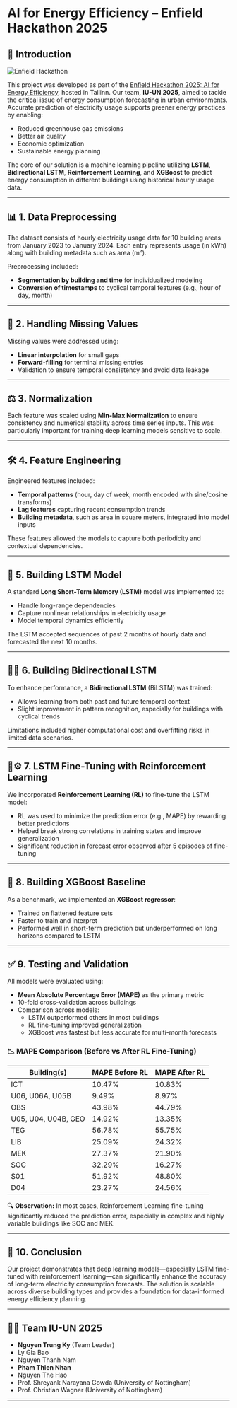 # AI for Energy Efficiency – Enfield Hackathon 2025

## 🔋 Introduction

![Enfield Hackathon](https://media.licdn.com/dms/image/v2/D4E22AQGOm6wkbsU31g/feedshare-shrink_800/B4EZWu.w87HcAg-/0/1742397444728?e=2147483647&v=beta&t=JkB6uE1oMxhVwyin8KqbcJewqK5K7eQcnuAizUnS89g)

This project was developed as part of the [Enfield Hackathon 2025: AI for Energy Efficiency](https://cis.ttu.ee/2025/03/01/enfield-hackathon-2025-ai-for-energy-efficiency/), hosted in Tallinn. Our team, **IU-UN 2025**, aimed to tackle the critical issue of energy consumption forecasting in urban environments. Accurate prediction of electricity usage supports greener energy practices by enabling:

- Reduced greenhouse gas emissions
- Better air quality
- Economic optimization
- Sustainable energy planning

The core of our solution is a machine learning pipeline utilizing **LSTM**, **Bidirectional LSTM**, **Reinforcement Learning**, and **XGBoost** to predict energy consumption in different buildings using historical hourly usage data.

---

## 📊 1. Data Preprocessing

The dataset consists of hourly electricity usage data for 10 building areas from January 2023 to January 2024. Each entry represents usage (in kWh) along with building metadata such as area (m²).

Preprocessing included:

- **Segmentation by building and time** for individualized modeling
- **Conversion of timestamps** to cyclical temporal features (e.g., hour of day, month)

---

## 🧩 2. Handling Missing Values

Missing values were addressed using:

- **Linear interpolation** for small gaps
- **Forward-filling** for terminal missing entries
- Validation to ensure temporal consistency and avoid data leakage

---

## ⚖️ 3. Normalization

Each feature was scaled using **Min-Max Normalization** to ensure consistency and numerical stability across time series inputs. This was particularly important for training deep learning models sensitive to scale.

---

## 🛠️ 4. Feature Engineering

Engineered features included:

- **Temporal patterns** (hour, day of week, month encoded with sine/cosine transforms)
- **Lag features** capturing recent consumption trends
- **Building metadata**, such as area in square meters, integrated into model inputs

These features allowed the models to capture both periodicity and contextual dependencies.

---

## 🔁 5. Building LSTM Model

A standard **Long Short-Term Memory (LSTM)** model was implemented to:

- Handle long-range dependencies
- Capture nonlinear relationships in electricity usage
- Model temporal dynamics efficiently

The LSTM accepted sequences of past 2 months of hourly data and forecasted the next 10 months.

---

## 🔁🔁 6. Building Bidirectional LSTM

To enhance performance, a **Bidirectional LSTM** (BiLSTM) was trained:

- Allows learning from both past and future temporal context
- Slight improvement in pattern recognition, especially for buildings with cyclical trends

Limitations included higher computational cost and overfitting risks in limited data scenarios.

---

## 🧠⚙️ 7. LSTM Fine-Tuning with Reinforcement Learning

We incorporated **Reinforcement Learning (RL)** to fine-tune the LSTM model:

- RL was used to minimize the prediction error (e.g., MAPE) by rewarding better predictions
- Helped break strong correlations in training states and improve generalization
- Significant reduction in forecast error observed after 5 episodes of fine-tuning

---

## 🌲 8. Building XGBoost Baseline

As a benchmark, we implemented an **XGBoost regressor**:

- Trained on flattened feature sets
- Faster to train and interpret
- Performed well in short-term prediction but underperformed on long horizons compared to LSTM

---

## ✅ 9. Testing and Validation
All models were evaluated using:

- **Mean Absolute Percentage Error (MAPE)** as the primary metric
- 10-fold cross-validation across buildings
- Comparison across models:
  - LSTM outperformed others in most buildings
  - RL fine-tuning improved generalization
  - XGBoost was fastest but less accurate for multi-month forecasts

### 📉 MAPE Comparison (Before vs After RL Fine-Tuning)

| Building(s)                 | MAPE Before RL | MAPE After RL |
|----------------------------|----------------|----------------|
| ICT                        | 10.47%         | 10.83%         |
| U06, U06A, U05B            | 9.49%          | 8.97%          |
| OBS                        | 43.98%         | 44.79%         |
| U05, U04, U04B, GEO        | 14.92%         | 13.35%         |
| TEG                        | 56.78%         | 55.75%         |
| LIB                        | 25.09%         | 24.32%         |
| MEK                        | 27.37%         | 21.90%         |
| SOC                        | 32.29%         | 16.27%         |
| S01                        | 51.92%         | 48.80%         |
| D04                        | 23.27%         | 24.56%         |

🔍 **Observation:** In most cases, Reinforcement Learning fine-tuning significantly reduced the prediction error, especially in complex and highly variable buildings like SOC and MEK.

---

## 🧠 10. Conclusion

Our project demonstrates that deep learning models—especially LSTM fine-tuned with reinforcement learning—can significantly enhance the accuracy of long-term electricity consumption forecasts. The solution is scalable across diverse building types and provides a foundation for data-informed energy efficiency planning.

---

## 👨‍💻 Team IU-UN 2025

- **Nguyen Trung Ky** (Team Leader)
- Ly Gia Bao  
- Nguyen Thanh Nam  
- **Pham Thien Nhan**  
- Nguyen The Hao  
- Prof. Shreyank Narayana Gowda (University of Nottingham)  
- Prof. Christian Wagner (University of Nottingham)  

---
